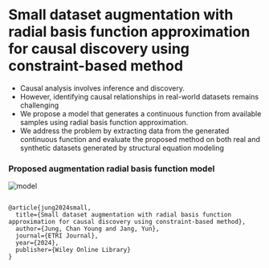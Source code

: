 # Small dataset augmentation with radial basis function approximation for causal discovery using constraint-based method
- Causal analysis involves inference and discovery.
- However, identifying causal relationships in real-world datasets remains challenging
- We propose a model that generates a continuous function from available samples using radial basis function approximation.
- We address the problem by extracting data from the generated continuous function and evaluate the proposed method on both real and synthetic datasets generated by structural equation modeling

### Proposed augmentation radial basis function model
![model](https://github.com/cooling-0/CausalRBF/blob/main/modelarc.jpg)

<code>
@article{jung2024small,
  title={Small dataset augmentation with radial basis function approximation for causal discovery using constraint-based method},
  author={Jung, Chan Young and Jang, Yun},
  journal={ETRI Journal},
  year={2024},
  publisher={Wiley Online Library}
}
  <code>
